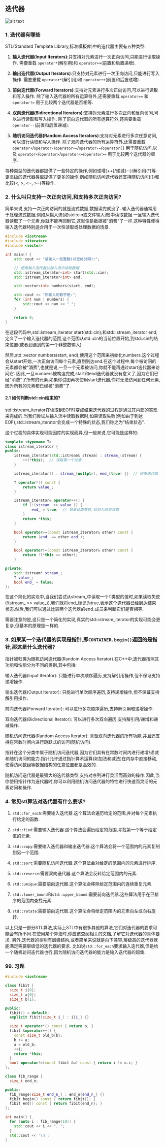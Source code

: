 ## 迭代器
![alt text](_imgs/4_iterator_image.png)

### 1. 迭代器有哪些
STL(Standard Template Library,标准模板库)中的迭代器主要有五种类型:

1. **输入迭代器(Input Iterators)**:只支持对元素进行一次正向访问,只能进行读取操作.
    需要重载 `operator*`(解引用)和 `operator++`(前置和后置递增).

2. **输出迭代器(Output Iterators)**:只支持对元素进行一次正向访问,只能进行写入操作.
    需要重载 `operator*`(解引用)和 `operator++`(前置和后置递增).

3. **前向迭代器(Forward Iterators)**:支持对元素进行多次正向访问,可以进行读取和写入操作.
    除了输入迭代器的所有运算符外,还需要重载 `operator==` 和 `operator!=` 用于比较两个迭代器是否相等.

4. **双向迭代器(Bidirectional Iterators)**:支持对元素进行多次正向和反向访问,可以进行读取和写入操作.
    除了前向迭代器的所有运算符外,还需要重载 `operator--`(前置和后置递减).

5. **随机访问迭代器(Random Access Iterators)**:支持对元素进行多次任意访问,可以进行读取和写入操作.
    除了双向迭代器的所有运算符外,还需要重载 `operator+`/`operator-`/`operator+=`/`operator-=`/`operator[]` 用于随机访问,以及 `operator<`/`operator>`/`operator<=`/`operator>=` 用于比较两个迭代器的顺序.

每种类型的迭代器都提供了一些特定的操作,例如递增(++)/递减(--)/解引用(*)等.更高级的迭代器类型提供了更多的操作,例如随机访问迭代器还支持随机访问([])和比较(<, >, <=, >=)等操作.


### 2. 什么叫只支持一次正向访问,和支持多次正向访问?
简单来说,支持一次正向访问的就是流式数据,数据读完就没了.
输入迭代器通常用于处理流式数据,例如从输入流(如std::cin或文件输入流)中读取数据.一旦输入迭代器读取了一个元素,你就不能再回到它,这就像是数据被"消费"了一样.这种特性使得输入迭代器特别适合用于一次性读取或处理数据的场景.

```c++
#include <iostream>
#include <iterator>
#include <vector>

int main() {
    std::cout << "请输入一些整数(以空格分隔):";

    // 使用输入迭代器从输入流中读取数据
    std::istream_iterator<int> start(std::cin);
    std::istream_iterator<int> end;

    std::vector<int> numbers(start, end);

    std::cout << "你输入的数字是:";
    for (int num : numbers) {
        std::cout << num << " ";
    }

    return 0;
}
```
在这段代码中,std::istream_iterator<int> start(std::cin);和std::istream_iterator<int> end;定义了一个输入迭代器的范围,这个范围从std::cin的当前位置开始,到std::cin的结束位置(或者到遇到的第一个非整数输入).

然后,std::vector<int> numbers(start, end);使用这个范围来初始化numbers.这个过程会从start开始,一次正向访问每个元素,直到到达end.在这个过程中,每个被访问的元素都会被"消费",也就是说,一旦一个元素被访问,你就不能再通过start迭代器来访问它.
因此,一旦numbers被构造完成,start和end迭代器就没有意义了,因为它们已经"消费"了所有的元素.如果你试图再次使用start迭代器,你将无法访问到任何元素,因为所有的元素都已经被"消费"了.

#### 2.1 如何判断std::cin结束的?
std::istream_iterator在读取到EOF时变成结束迭代器的过程是通过其内部的实现来完成的.当我们尝试从输入流中读取数据时,如果读取失败(例如由于到达EOF),std::istream_iterator会变成一个特殊的状态,我们称之为"结束状态".

这个过程的具体实现可能因库的实现而异,但一般来说,它可能是这样的:
```c++
template <typename T>
class istream_iterator {
public:
    istream_iterator(std::istream& stream) : stream_(stream) {
        ++(*this);  // 读取第一个元素
    }

    istream_iterator() : stream_(nullptr), end_(true) {}  // 结束迭代器

    T operator*() const {
        return value_;
    }

    istream_iterator& operator++() {
        if (!(stream_ >> value_)) {
            end_ = true;  // 如果读取失败,标记为结束状态
        }
        return *this;
    }

    bool operator==(const istream_iterator& other) const {
        return (end_ == other.end_);
    }

    bool operator!=(const istream_iterator& other) const {
        return !(*this == other);
    }

private:
    std::istream* stream_;
    T value_;
    bool end_ = false;
};
```
在这个简化的实现中,当我们尝试从stream_中读取一个T类型的值时,如果读取失败(!(stream_ >> value_)),我们就将end_标记为true,表示这个迭代器已经到达结束状态.然后,我们可以通过比较两个迭代器的end_成员来判断它们是否相等.

需要注意的是,这只是一个简化的实现,真实的std::istream_iterator的实现可能会更复杂,但基本的原理是一样的.

### 3. 如果某一个迭代器的实现是指针,即`CONTAINER.begin()`返回的是指针,那这是什么迭代器?

指针被归类为随机访问迭代器(Random Access Iterator).在C++中,迭代器按照其功能和性能分为不同的类别,其中包括:

输入迭代器(Input Iterator): 只能进行单次顺序遍历,支持解引用操作,但不保证支持递增操作.

输出迭代器(Output Iterator): 只能进行单次顺序遍历,支持递增操作,但不保证支持解引用操作.

前向迭代器(Forward Iterator): 可以进行多次顺序遍历,支持解引用和递增操作.

双向迭代器(Bidirectional Iterator): 可以进行多次双向遍历,支持解引用/递增和递减操作.

随机访问迭代器(Random Access Iterator): 具备双向迭代器的所有功能,并且还支持在常数时间内进行跳跃式的访问(随机访问).

指针在这个分类中属于随机访问迭代器,因为它们具有在常数时间内进行递增/递减和随机访问的能力.指针允许通过指针算术运算(如加法和减法)在内存中直接移动,使得访问数组等数据结构的任意位置都是高效的.

随机访问迭代器是最强大的迭代器类型,支持对序列进行灵活而高效的操作.因此,当你使用指针作为迭代器时,你可以利用随机访问迭代器的特性进行快速而灵活的元素访问和操作.

### 4. 常见stl算法对迭代器有什么要求?
1. `std::for_each`:需要输入迭代器.这个算法会遍历给定的范围,并对每个元素执行给定的函数.

2. `std::find`:需要输入迭代器.这个算法会遍历给定的范围,寻找第一个等于给定值的元素.

3. `std::copy`:需要输入迭代器和输出迭代器.这个算法会将一个范围内的元素复制到另一个范围.

4. `std::sort`:需要随机访问迭代器.这个算法会对给定的范围内的元素进行排序.

5. `std::reverse`:需要双向迭代器.这个算法会反转给定范围内的元素.

6. `std::unique`:需要前向迭代器.这个算法会移除给定范围内的连续重复元素.

7. `std::lower_bound`和`std::upper_bound`:需要前向迭代器.这些算法用于在已排序的范围内查找元素.

8. `std::rotate`:需要前向迭代器.这个算法会将给定范围内的元素向左或向右旋转.

以上只是一部分STL算法,实际上STL中有很多其他的算法,它们对迭代器的要求可能会有所不同.在使用某个算法时,你应该查阅相关的文档,了解它对迭代器的具体要求.
另外,迭代器的类别有层级结构,或者简单来说就是向下兼容,层级高的迭代器就能满足需要层级低的迭代器的要求.
比如说`std::for_each`要求输入迭代器,但是给一个随机访问迭代器也行,因为随机访问迭代器的能力是输入迭代器的超集.


### 99. 习题
```c++
#include <iostream>

class fibit {
  size_t i{0};
  size_t a{0};
  size_t b{1};

public:
  fibit() = default;
  explicit fibit(size_t i_) : i{i_} {}

  size_t operator*() const { return b; }
  fibit &operator++() {
    const size_t old_b{b};
    b += a;
    a = old_b;
    ++i;
    return *this;
  }
  bool operator!=(const fibit &o) const { return i != o.i; }
};

class fib_range {
  size_t end_n;

public:
  fib_range(size_t end_n_) : end_n{end_n_} {}
  fibit begin() const { return fibit{}; }
  fibit end() const { return fibit{end_n}; }
};

int main() {
  for (auto i : fib_range(10)) {
    std::cout << i << ", ";
  }
  std::cout << '\n';
}
```